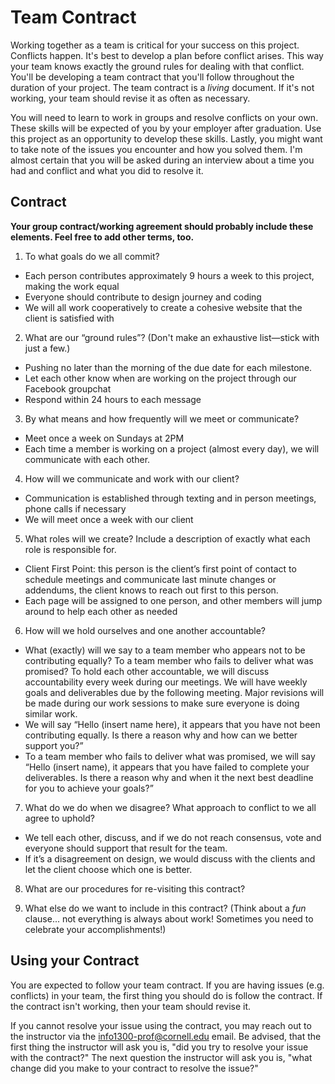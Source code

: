# Team Contract

Working together as a team is critical for your success on this project. Conflicts happen. It's best to develop a plan before conflict arises. This way your team knows exactly the ground rules for dealing with that conflict. You'll be developing a team contract that you'll follow throughout the duration of your project. The team contract is a *living* document. If it's not working, your team should revise it as often as necessary.

You will need to learn to work in groups and resolve conflicts on your own. These skills will be expected of you by your employer after graduation. Use this project as an opportunity to develop these skills. Lastly, you might want to take note of the issues you encounter and how you solved them. I'm almost certain that you will be asked during an interview about a time you had and conflict and what you did to resolve it.

## Contract

**Your group contract/working agreement should probably include these elements. Feel free to add other terms, too.**

1. To what goals do we all commit?
  - Each person contributes approximately 9 hours a week to this project, making the work equal
  - Everyone should contribute to design journey and coding
  - We will all work cooperatively to create a cohesive website that the client is satisfied with



2. What are our “ground rules”? (Don't make an exhaustive list—stick with just a few.)
  - Pushing no later than the morning of the due date for each milestone.
  - Let each other know when are working on the project through our Facebook groupchat
  - Respond within 24 hours to each message



3. By what means and how frequently will we meet or communicate?
  - Meet once a week on Sundays at 2PM
  - Each time a member is working on a project (almost every day), we will communicate with each other.



4. How will we communicate and work with our client?
  - Communication is established through texting and in person meetings, phone calls if necessary
  - We will meet once a week with our client



5. What roles will we create? Include a description of exactly what each role is responsible for.
 - Client First Point: this person is the client’s first point of contact to schedule meetings and communicate last minute changes or addendums, the client knows to reach out first to this person.
 - Each page will be assigned to one person, and other members will jump around to help each other as needed



6. How will we hold ourselves and one another accountable?
 - What (exactly) will we say to a team member who appears not to be contributing equally? To a team member who fails to deliver what was promised? To hold each other accountable, we will discuss accountability every week during our meetings. We will have weekly goals and deliverables due by the following meeting. Major revisions will be made during our work sessions to make sure everyone is doing similar work.
 - We will say “Hello (insert name here), it appears that you have not been contributing equally. Is there a reason why and how can we better support you?”
 - To a team member who fails to deliver what was promised, we will say “Hello (insert name), it appears that you have failed to complete your deliverables. Is there a reason why and when it the next best deadline for you to achieve your goals?”



7. What do we do when we disagree? What approach to conflict to we all agree to uphold?
 - We tell each other, discuss, and if we do not reach consensus, vote and everyone should support that result for the team.
 - If it’s a disagreement on design, we would discuss with the clients and let the client choose which one is better.



8. What are our procedures for re-visiting this contract?



9. What else do we want to include in this contract? (Think about a *fun* clause... not everything is always about work! Sometimes you need to celebrate your accomplishments!)



## Using your Contract

You are expected to follow your team contract. If you are having issues (e.g. conflicts) in your team, the first thing you should do is follow the contract. If the contract isn't working, then your team should revise it.

If you cannot resolve your issue using the contract, you may reach out to the instructor via the <info1300-prof@cornell.edu> email. Be advised, that the first thing the instructor will ask you is, "did you try to resolve your issue with the contract?" The next question the instructor will ask you is, "what change did you make to your contract to resolve the issue?"
